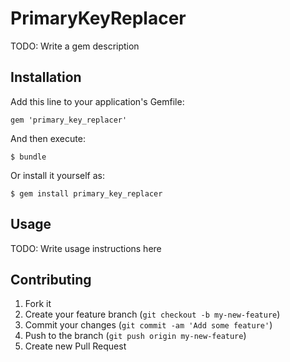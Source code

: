 # PrimaryKeyReplacer

TODO: Write a gem description

## Installation

Add this line to your application's Gemfile:

    gem 'primary_key_replacer'

And then execute:

    $ bundle

Or install it yourself as:

    $ gem install primary_key_replacer

## Usage

TODO: Write usage instructions here

## Contributing

1. Fork it
2. Create your feature branch (`git checkout -b my-new-feature`)
3. Commit your changes (`git commit -am 'Add some feature'`)
4. Push to the branch (`git push origin my-new-feature`)
5. Create new Pull Request
